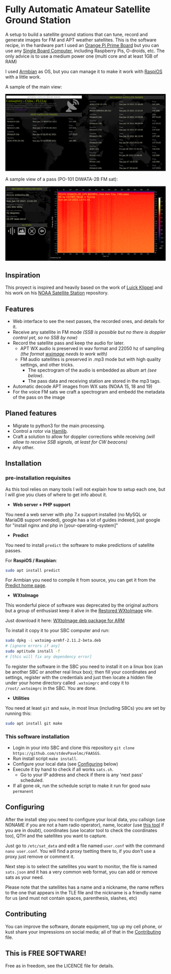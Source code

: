 # Fully Automatic Amateur Satellite Ground Station

A setup to build a satellite ground stations that can tune, record and generate images for FM and APT weather satellites. This is the software recipe, in the hardware part I used an [Orange Pi Prime Board](http://www.orangepi.org/OrangePiPrime/) but you can use any [Single Board Computer](https://en.wikipedia.org/wiki/Single-board_computer), including Raspberry Pis, O-droids, etc. The only advice is to use a medium power one (multi core and at least 1GB of RAM)

I used [Armbian](https://www.armbian.com/) as OS, but you can manage it to make it work with [RaspiOS](https://www.raspberrypi.org/software/) with a little work.

A sample of the main view:

![Main view of the page](images/main.png)

A sample view of a pass (PO-101 DIWATA-2B FM sat):

![Main view of the page](images/sat.png)

## Inspiration

This proyect is inspired and heavily based on the work of [Luick Klippel](https://github.com/luickk) and his work on his [NOAA Satellite Station](https://github.com/luickk/noaa_satellite_ground_station) repository.

## Features

- Web interface to see the next passes, the recorded ones, and details for it.
- Receive any satellite in FM mode *(SSB is possible but no there is doppler control yet, so no SSB by now)*
- Record the satellite pass and keep the audio for later.
  - APT WX audio is preserved in wav format and 22050 hz of sampling *(the format [wximage](https://wxtoimgrestored.xyz/) needs to work with)*
  - FM audio satellites is preserved in .mp3 mode but with high quality settings, and other tricks.
    - The spectrogram of the audio is embedded as album art *(see below)*.
    - The pass data and receiving station are stored in the mp3 tags.
- Automatic decode APT images from WX sats (NOAA 15, 18 and 19)
- For the voice FM sats we craft a spectrogram and embedd the metadata of the pass on the image

## Planed features

- Migrate to python3 for the main processing.
- Control a rotor via [Hamlib](https://hamlib.github.io/).
- Craft a solution to allow for doppler corrections while receiving *(will allow to receive SSB signals, at least for CW beacons)*
- Any other.

## Installation

### pre-installation requisites

As this tool relies on many tools I will not explain how to setup each one, but I will give you clues of where to get info about it.

- **Web server + PHP support**

You need a web server with php 7.x support installed (no MySQL or MariaDB support needed), google has a lot of guides indexed, just google for "install nginx and php in [your-operating-system]"

- **Predict**

You need to install `predict` the software to make predictions of satellite passes.

For **RaspiOS / Raspbian**:

```sh
sudo apt install predict
```

For Armbian you need to compile it from source, you can get it from the [Predict home page](https://www.qsl.net/kd2bd/predict.html).

- **WXtoImage**

This wonderful piece of software was deprecated by the original authors but a group of enthusiast keep it alive in the [Restored WXtoImage](https://wxtoimgrestored.xyz/) site.

Just download it here: [WXtoImage deb package for ARM](https://www.wxtoimgrestored.xyz/beta/wxtoimg-armhf-2.11.2-beta.deb)

To install it copy it to your SBC computer and run:

```sh
sudo dpkg -i wxtoimg-armhf-2.11.2-beta.deb
# [ignore errors if any]
sudo aptitude install -f
# [this will fix any dependency error]
```

To register the software in the SBC you need to install it on a linux box (can be another SBC or another real linux box); then fill your coordinates and settings, register with the credentials and just then locate a hidden file under your home directory called `.wxtoimgrc` and copy it to `/root/.wxtoimgrc` in the SBC. You are done.

- **Utilities**

You need at least `git` and `make`, in most linux (including SBCs) you are set by running this:

```sh
sudo apt install git make
```

### This software installation

- Login in your into SBC and clone this repository `git clone https://github.com/stdevPavelmc/FAASGS`.
- Run install script `make install`.
- Configure your local data (see [Configuring](#configuring) below)
- Execute it by hand to check if all works `sats.sh`.
  -  Go to your IP address and check if there is any 'next pass' scheduled.
- If all gone ok, run the schedule script to make it run for good `make permanent`

## Configuring

After the install step you need to configure your local data, you callsign (use N0NAME if you are not a ham radio operator), name, locator (use [this tool](https://www.iz3mez.it/maps.google/ww-loc.html) if you are in doubt), coordinates (use locator tool to check the coordinates too), QTH and the satellites you want to capture.

Just go to `/etc/sat_data` and edit a file named `user.conf` with the command `nano user.conf`. You will find a proxy tsetting there to, if you don't use a proxy just remove or comment it.

Next step is to select the satellites you want to monitor, the file is named `sats.json` and it has a very common web format, you can add or remove sats as your need.

Please note that the satellites has a name and a nickname, the name reffers to the one that appears in the TLE file and the nickname is a friendly name for us (and must not contain spaces, parenthesis, slashes, etc)

## Contributing

You can improve the software, donate equipment, top up my cell phone, or kust share your impressions on social media; all of that in the [Contributing](Contributing.md) file.

## This is FREE SOFTWARE!

Free as in freedom, see the LICENCE file for details.
